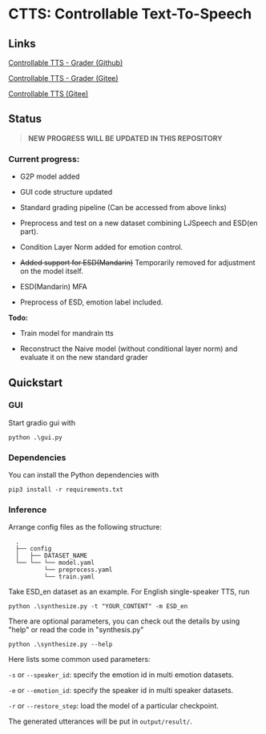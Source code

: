 # CTTS: Controllable Text-To-Speech

## Links

[Controllable TTS - Grader (Github)](https://github.com/aucki6144/ctts_grader)

[Controllable TTS - Grader (Gitee)](https://gitee.com/aucki6144/ctts)

[Controllable TTS (Gitee)](https://gitee.com/aucki6144/ctts_grader)


## Status

> **NEW PROGRESS WILL BE UPDATED IN THIS REPOSITORY**

### Current progress:

* G2P model added

* GUI code structure updated

* Standard grading pipeline (Can be accessed from above links)

* Preprocess and test on a new dataset combining LJSpeech and ESD(en part).

* Condition Layer Norm added for emotion control.

* ~~Added support for ESD(Mandarin)~~ Temporarily removed for adjustment on the model itself.

* ESD(Mandarin) MFA

* Preprocess of ESD, emotion label included.

**Todo:**

* Train model for mandrain tts

* Reconstruct the Naive model (without conditional layer norm) and evaluate it on the new standard grader


## Quickstart

### GUI
Start gradio gui with
```commandline
python .\gui.py
```

### Dependencies
You can install the Python dependencies with
```
pip3 install -r requirements.txt
```

### Inference

Arrange config files as the following structure:
```
  .
  ├── config
  │   ├── DATASET_NAME
  └── └── └── model.yaml
          └── preprocess.yaml
          └── train.yaml
```
Take ESD_en dataset as an example. For English single-speaker TTS, run
```commandline
python .\synthesize.py -t "YOUR_CONTENT" -m ESD_en
```
There are optional parameters, you can check out the details by using "help" or read the code in "synthesis.py"
```commandline
python .\synthesize.py --help
```
Here lists some common used parameters:

``-s`` or ``--speaker_id``: specify the emotion id in multi emotion datasets.

``-e`` or ``--emotion_id``: specify the speaker id in multi speaker datasets.

``-r`` or ``--restore_step``: load the model of a particular checkpoint.

The generated utterances will be put in ``output/result/``.
